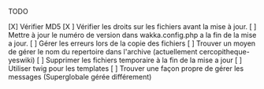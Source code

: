 TODO

[X] Vérifier MD5
[X ] Vérifier les droits sur les fichiers avant la mise à jour.
[ ] Mettre à jour le numéro de version dans wakka.config.php a la fin de la
mise a jour.
[ ] Gérer les erreurs lors de la copie des fichiers
[ ] Trouver un moyen de gérer le nom du repertoire dans l'archive (actuellement
    cercopitheque-yeswiki)
[ ] Supprimer les fichiers temporaire à la fin de la mise a jour
[ ] Utiliser twig pour les templates
[ ] Trouver une façon propre de gérer les messages (Superglobale gérée différement)
